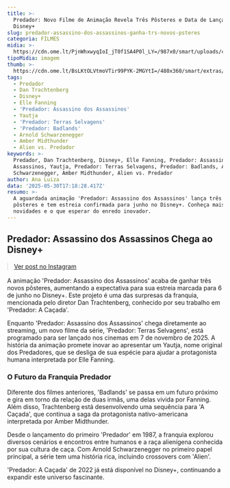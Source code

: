 ```yaml
---
title: >-
  Predador: Novo Filme de Animação Revela Três Pôsteres e Data de Lançamento no
  Disney+
slug: predador-assassino-dos-assassinos-ganha-trs-novos-psteres
categoria: FILMES
midia: >-
  https://cdn.ome.lt/PjnWhxwyqIoI_jT0f1SA4P0l_LY=/987x0/smart/uploads/conteudo/fotos/OMELETE_CAPA_-_2025-05-30T134132.157.png
tipoMidia: imagem
thumb: >-
  https://cdn.ome.lt/BsLKtOLVtmoVTir99PYK-2MGYtI=/480x360/smart/extras/conteudos/omelete_THUMB_-_2025-05-30T134109.769.png
tags:
  - Predador
  - Dan Trachtenberg
  - Disney+
  - Elle Fanning
  - 'Predador: Assassino dos Assassinos'
  - Yautja
  - 'Predador: Terras Selvagens'
  - 'Predador: Badlands'
  - Arnold Schwarzenegger
  - Amber Midthunder
  - Alien vs. Predador
keywords: >-
  Predador, Dan Trachtenberg, Disney+, Elle Fanning, Predador: Assassino dos
  Assassinos, Yautja, Predador: Terras Selvagens, Predador: Badlands, Arnold
  Schwarzenegger, Amber Midthunder, Alien vs. Predador
author: Ana Luiza
data: '2025-05-30T17:18:28.417Z'
resumo: >-
  A aguardada animação 'Predador: Assassino dos Assassinos' lança três novos
  pôsteres e tem estreia confirmada para junho no Disney+. Conheça mais sobre as
  novidades e o que esperar do enredo inovador.
---
```


## Predador: Assassino dos Assassinos Chega ao Disney+

<blockquote class="instagram-media" data-instgrm-permalink="https://www.instagram.com/p/DKSJvkexkHL/" data-instgrm-version="14" style="width:100%; max-width:540px; margin:1rem auto;"><a href="https://www.instagram.com/p/DKSJvkexkHL/">Ver post no Instagram</a></blockquote>

A animação 'Predador: Assassino dos Assassinos' acaba de ganhar três novos pôsteres, aumentando a expectativa para sua estreia marcada para 6 de junho no Disney+. Este projeto é uma das surpresas da franquia, mencionada pelo diretor Dan Trachtenberg, conhecido por seu trabalho em 'Predador: A Caçada'.

Enquanto 'Predador: Assassino dos Assassinos' chega diretamente ao streaming, um novo filme da série, 'Predador: Terras Selvagens', está programado para ser lançado nos cinemas em 7 de novembro de 2025. A história da animação promete inovar ao apresentar um Yautja, nome original dos Predadores, que se desliga de sua espécie para ajudar a protagonista humana interpretada por Elle Fanning.

### O Futuro da Franquia Predador

Diferente dos filmes anteriores, 'Badlands' se passa em um futuro próximo e gira em torno da relação de duas irmãs, uma delas vivida por Fanning. Além disso, Trachtenberg está desenvolvendo uma sequência para 'A Caçada', que continua a saga da protagonista nativo-americana interpretada por Amber Midthunder.

Desde o lançamento do primeiro 'Predador' em 1987, a franquia explorou diversos cenários e encontros entre humanos e a raça alienígena conhecida por sua cultura de caça. Com Arnold Schwarzenegger no primeiro papel principal, a série tem uma história rica, incluindo crossovers com 'Alien'.

'Predador: A Caçada' de 2022 já está disponível no Disney+, continuando a expandir este universo fascinante.

